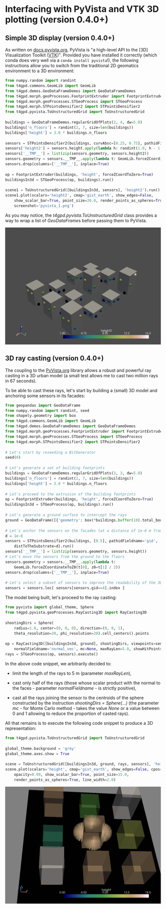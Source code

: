 # Interfacing with PyVista and VTK 3D plotting (version 0.4.0+)

## Simple 3D display (version 0.4.0+)

As written on [docs.pyvista.org](https://docs.pyvista.org/), PyVista is "a 
high-level API to the [3D] Visualization Toolkit ([VTK](https://vtk.org/))". Provided you have installed it correctly (which conda does very well via a ```conda install pyvista```!), the following instructions allow you to switch from the traditional 2D geomatics environment to a 3D environment:

```python
from numpy.random import randint
from t4gpd.commons.GeomLib import GeomLib
from t4gpd.demos.GeoDataFrameDemos import GeoDataFrameDemos
from t4gpd.morph.geoProcesses.FootprintExtruder import FootprintExtruder
from t4gpd.morph.geoProcesses.STGeoProcess import STGeoProcess
from t4gpd.morph.STPointsDensifier2 import STPointsDensifier2
from t4gpd.pyvista.ToUnstructuredGrid import ToUnstructuredGrid

buildings = GeoDataFrameDemos.regularGridOfPlots(3, 4, dw=5.0)
buildings['n_floors'] = randint(2, 7, size=len(buildings))
buildings['height'] = 3.0 * buildings.n_floors

sensors = STPointsDensifier2(buildings, curvAbsc=[0.25, 0.75], pathidFieldname=None).run()
sensors['height2'] = sensors.height.apply(lambda h: randint(1.0, h - 1.0))
sensors['__TMP__'] = list(zip(sensors.geometry, sensors.height2))
sensors.geometry = sensors.__TMP__.apply(lambda t: GeomLib.forceZCoordinateToZ0(t[0], z0=t[1]))
sensors.drop(columns=['__TMP__'], inplace=True)

op = FootprintExtruder(buildings, 'height', forceZCoordToZero=True)
buildingsIn3d = STGeoProcess(op, buildings).run()

scene1 = ToUnstructuredGrid([buildingsIn3d, sensors], 'height2').run()
scene1.plot(scalars='height2', cmap='gist_earth', show_edges=False,
	show_scalar_bar=True, point_size=20.0, render_points_as_spheres=True,
	screenshot='pyvista_1.png')
```

As you may notice, the *t4gpd.pyvista.ToUnstructuredGrid* class provides a way to wrap a list of *GeoDataFrame*s before passing them to PyVista.

![PyVista display](img/pyvista_1.png)

## 3D ray casting (version 0.4.0+)

The coupling to the [PyVista.org](https://docs.pyvista.org/) library allows a robust and powerful ray casting in a 3D urban model (a small test allows me to cast two million rays in 67 seconds).

To be able to cast these rays, let's start by building a (small) 3D model and anchoring some sensors in its facades:

```python
from geopandas import GeoDataFrame
from numpy.random import randint, seed
from shapely.geometry import box
from t4gpd.commons.GeomLib import GeomLib
from t4gpd.demos.GeoDataFrameDemos import GeoDataFrameDemos
from t4gpd.morph.geoProcesses.FootprintExtruder import FootprintExtruder
from t4gpd.morph.geoProcesses.STGeoProcess import STGeoProcess
from t4gpd.morph.STPointsDensifier2 import STPointsDensifier2

# Let's start by reseeding a BitGenerator
seed(0)

# Let's generate a set of building footprints
buildings = GeoDataFrameDemos.regularGridOfPlots(3, 3, dw=5.0)
buildings['n_floors'] = randint(2, 7, size=len(buildings))
buildings['height'] = 3.0 * buildings.n_floors

# Let's proceed to the extrusion of the building footprints
op = FootprintExtruder(buildings, 'height', forceZCoordToZero=True)
buildingsIn3d = STGeoProcess(op, buildings).run()

# Let's generate a ground surface to intercept the rays
ground = GeoDataFrame([{'geometry': box(*buildings.buffer(10).total_bounds), 'height': 0}])

# Let's anchor the sensors on the facades (at a distance of 1e-6 m from the facades)
d = 1e-6
sensors = STPointsDensifier2(buildings, [0.5], pathidFieldname='gid',
	distToTheSubstrate=d).run()
sensors['__TMP__'] = list(zip(sensors.geometry, sensors.height))
# Let's move the sensors from the ground to the floors
sensors.geometry = sensors.__TMP__.apply(lambda t: 
	GeomLib.forceZCoordinateToZ0(t[0], z0=t[1] / 2))
sensors.drop(columns=['__TMP__'], inplace=True)

# Let's select a subset of sensors to improve the readability of the 3D sketch.
sensors = sensors.loc[ sensors[sensors.gid==4].index ]
```

The model being built, let's proceed to the ray casting:

```python
from pyvista import global_theme, Sphere
from t4gpd.pyvista.geoProcesses.RayCasting3D import RayCasting3D

shootingDirs = Sphere(
	radius=1.0, center=(0, 0, 0), direction=(0, 0, 1),
	theta_resolution=20, phi_resolution=20).cell_centers().points

op = RayCasting3D([buildingsIn3d, ground], shootingDirs, viewpoints=sensors, 
	normalFieldname='normal_vec', mc=None, maxRayLen=5.0, showHitPoints=False)
rays = STGeoProcess(op, sensors).execute()
```

In the above code snippet, we arbitrarily decided to:

- limit the length of the rays to 5 m (parameter *maxRayLen*), 

- cast only half of the rays (those whose scalar product with the normal to the faces - parameter *normalFieldname* - is strictly positive),

- cast all the rays joining the sensor to the centroids of the sphere constructed by the instruction *shootingDirs = Sphere(...)* (the parameter *mc* - for Monte Carlo method - takes the value *None* or a value between 0 and 1 allowing to reduce the proportion of casted rays).

All that remains is to execute the following code snippet to produce a 3D representation:

```python
from t4gpd.pyvista.ToUnstructuredGrid import ToUnstructuredGrid

global_theme.background = 'grey'
global_theme.axes.show = True

scene = ToUnstructuredGrid([buildingsIn3d, ground, rays, sensors], 'height').run()
scene.plot(scalars='height', cmap='gist_earth', show_edges=False, cpos='xy',
	opacity=0.99, show_scalar_bar=True, point_size=15.0,
	render_points_as_spheres=True, line_width=2.0)
```

![PyVista ray casting](img/pyvista_2.png)
